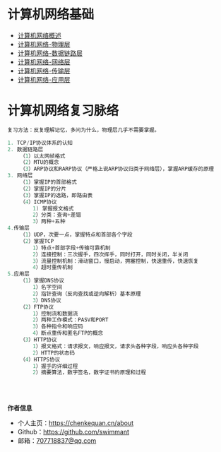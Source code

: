 # 计算机网络基础

- [计算机网络概述](计算机网络原理/计算机网络-传输层.md)
- [计算机网络-物理层](计算机网络原理/计算机网络-物理层.md)
- [计算机网络-数据链路层](计算机网络原理/计算机网络-链路层.md)
- [计算机网络-网络层](计算机网络原理/计算机网络-网络层.md)
- [计算机网络-传输层](计算机网络原理/计算机网络-传输层.md)
- [计算机网络-应用层](计算机网络原理/计算机网络-应用层.md)

# 计算机网络复习脉络

```c
复习方法：反复理解记忆，多问为什么，物理层几乎不需要掌握。

1. TCP/IP协议体系的认知
2. 数据链路层
	（1）以太网帧格式
	（2）MTU的概念
	（3）ARP协议和RARP协议（严格上说ARP协议归类于网络层），掌握ARP缓存的原理
3. 网络层
	（1）掌握IP的首部格式
	（2）掌握IP的分片
	（3）掌握IP的选路，即路由表
	（4）ICMP协议
		1) 掌握报文格式
		2）分类：查询+差错
		3）两种+五种
4.传输层
	（1）UDP，次要一点，掌握特点和首部各个字段
	（2）掌握TCP
		1）特点+首部字段+传输可靠机制
		2）连接控制：三次握手，四次挥手，同时打开，同时关闭，半关闭
		3）流量控制机制：滑动窗口，慢启动，拥塞控制，快速重传，快速恢复
		4）超时重传机制
5.应用层
	（1）掌握DNS协议
		1）名字空间
		2）指针查询（反向查找或逆向解析）基本原理
		3）DNS协议
	（2）FTP协议
		1）控制流和数据流
		2）两种工作模式：PASV和PORT
		3）各种指令和响应码
		4）断点重传和匿名FTP的概念
	（3）HTTP协议
		1）报文格式：请求报文，响应报文，请求头各种字段，响应头各种字段
		2）HTTP的状态码
	（4）HTTPS协议
		1）握手的详细过程
		2）摘要算法，数字签名，数字证书的原理和过程
```
<!--
# 计网面试题

附件：<a href="https://docsify-1258928558.cos.ap-guangzhou.myqcloud.com/computer-network-interview.pdf" download="计算机网络面试.pdf">计算机网络面试题总结.pdf</a>
-->
<br/>
<br/>

**作者信息**
* 个人主页：https://chenkequan.cn/about
* Github：https://github.com/swimmant
* 邮箱：707718837@qq.com